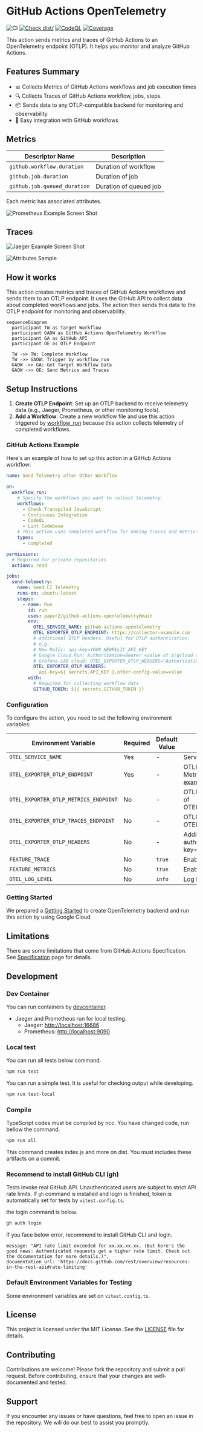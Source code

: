 # GitHub Actions OpenTelemetry

![CI](https://github.com/actions/typescript-action/actions/workflows/ci.yml/badge.svg)
[![Check dist/](https://github.com/actions/typescript-action/actions/workflows/check-dist.yml/badge.svg)](https://github.com/actions/typescript-action/actions/workflows/check-dist.yml)
[![CodeQL](https://github.com/actions/typescript-action/actions/workflows/codeql-analysis.yml/badge.svg)](https://github.com/actions/typescript-action/actions/workflows/codeql-analysis.yml)
[![Coverage](./badges/coverage.svg)](./badges/coverage.svg)

This action sends metrics and traces of GitHub Actions to an OpenTelemetry
endpoint (OTLP). It helps you monitor and analyze GitHub Actions.

## Features Summary

- 📊 Collects Metrics of GitHub Actions workflows and job execution times
- 🔍 Collects Traces of GitHub Actions workflow, jobs, steps.
- 📦 Sends data to any OTLP-compatible backend for monitoring and observability
- 🚀 Easy integration with GitHub workflows

## Metrics

| Descriptor Name              | Description            |
| ---------------------------- | ---------------------- |
| `github.workflow.duration`   | Duration of workflow   |
| `github.job.duration`        | Duration of job        |
| `github.job.queued_duration` | Duration of queued job |

Each metric has associated attributes.

![Prometheus Example Screen Shot](./img/metrics-prom.png)

## Traces

![Jaeger Example Screen Shot](./img/traces-jager.png)

![Attributes Sample](./img/trace-attributes.png)

## How it works

This action creates metrics and traces of GitHub Actions workflows and sends
them to an OTLP endpoint. It uses the GitHub API to collect data about completed
workflows and jobs. The action then sends this data to the OTLP endpoint for
monitoring and observability.

```mermaid
sequenceDiagram
  participant TW as Target Workflow
  participant GAOW as GitHub Actions OpenTelemetry Workflow
  participant GA as GitHub API
  participant OE as OTLP Endpoint

  TW ->> TW: Complete Workflow
  TW ->> GAOW: Trigger by workflow_run
  GAOW ->> GA: Get Target Workflow Data
  GAOW ->> OE: Send Metrics and Traces
```

## Setup Instructions

1. **Create OTLP Endpoint**: Set up an OTLP backend to receive telemetry data
   (e.g., Jaeger, Prometheus, or other monitoring tools).
1. **Add a Workflow**: Create a new workflow file and use this action triggered
   by
   [workflow_run](https://docs.github.com/en/actions/writing-workflows/choosing-when-your-workflow-runs/events-that-trigger-workflows#workflow_run)
   because this action collects telemetry of completed workflows.

### GitHub Actions Example

Here's an example of how to set up this action in a GitHub Actions workflow:

```yaml
name: Send Telemetry after Other Workflow

on:
  workflow_run:
    # Specify the workflows you want to collect telemetry.
    workflows:
      - Check Transpiled JavaScript
      - Continuous Integration
      - CodeQL
      - Lint Codebase
    # This action uses completed workflow for making traces and metrics.
    types:
      - completed

permissions:
  # Required for private repositories
  actions: read

jobs:
  send-telemetry:
    name: Send CI Telemetry
    runs-on: ubuntu-latest
    steps:
      - name: Run
        id: run
        uses: paper2/github-actions-opentelemetry@main
        env:
          OTEL_SERVICE_NAME: github-actions-opentelemetry
          OTEL_EXPORTER_OTLP_ENDPOINT: https://collector-example.com
          # Additional OTLP headers. Useful for OTLP authentication.
          # e.g.
          # New Relic: api-key=YOUR_NEWRELIC_API_KEY
          # Google Cloud Run: Authorization=Bearer <value of $(gcloud auth print-identity-token)>
          # Grafana LAB cloud: OTEL_EXPORTER_OTLP_HEADERS="Authorization=Basic `echo -n 'user-id:token' | base64`"
          OTEL_EXPORTER_OTLP_HEADERS:
            api-key=${ secrets.API_KEY },other-config-value=value
        with:
          # Required for collecting workflow data
          GITHUB_TOKEN: ${{ secrets.GITHUB_TOKEN }}
```

### Configuration

To configure the action, you need to set the following environment variables:

| Environment Variable                  | Required | Default Value | Description                                                                                      |
| ------------------------------------- | -------- | ------------- | ------------------------------------------------------------------------------------------------ |
| `OTEL_SERVICE_NAME`                   | Yes      | -             | Service name.                                                                                    |
| `OTEL_EXPORTER_OTLP_ENDPOINT`         | Yes      | -             | OTLP Endpoint for Traces and Metrics. e.g., <https://collector-example.com>                      |
| `OTEL_EXPORTER_OTLP_METRICS_ENDPOINT` | No       | -             | OTLP Endpoint for Metrics instead of OTEL_EXPORTER_OTLP_ENDPOINT.                                |
| `OTEL_EXPORTER_OTLP_TRACES_ENDPOINT`  | No       | -             | OTLP Endpoint for Traces instead of OTEL_EXPORTER_OTLP_ENDPOINT.                                 |
| `OTEL_EXPORTER_OTLP_HEADERS`          | No       | -             | Additional OTLP headers. Useful for authentication. e.g., "api-key=key,other-config-value=value" |
| `FEATURE_TRACE`                       | No       | `true`        | Enable trace feature.                                                                            |
| `FEATURE_METRICS`                     | No       | `true`        | Enable Metrics feature.                                                                          |
| `OTEL_LOG_LEVEL`                      | No       | `info`        | Log level.                                                                                       |

### Getting Started

We prepared a [Getting Started](./examples/google-cloud/README.md) to create
OpenTelemetry backend and run this action by using Google Cloud.

## Limitations

There are some limitations that come from GitHub Actions Specification. See
[Specification](https://github.com/paper2/github-actions-opentelemetry/wiki/Specification)
page for details.

## Development

### Dev Container

You can run containers by
[devcontainer](https://code.visualstudio.com/docs/devcontainers/containers).

- Jaeger and Prometheus run for local testing.
  - Jaeger: <http://localhost:16686>
  - Prometheus: <http://localhost:9090>

### Local test

You can run all tests below command.

```sh
npm run test
```

You can run a simple test. It is useful for checking output while developing.

```sh
npm run test-local
```

### Compile

TypeScript codes must be compiled by ncc. You have changed code, run bellow the
command.

```sh
npm run all
```

This command creates index.js and more on dist. You must includes these
artifacts on a commit.

### Recommend to install GitHub CLI (gh)

Tests invoke real GitHub API. Unauthenticated users are subject to strict API
rate limits. If `gh` command is installed and login is finished, token is
automatically set for tests by `vitest.config.ts`.

the login command is below.

```sh
gh auth login
```

If you face below error, recommend to install GitHub CLI and login.

```text
message: "API rate limit exceeded for xx.xx.xx.xx. (But here's the good news: Authenticated requests get a higher rate limit. Check out the documentation for more details.)",
documentation_url: 'https://docs.github.com/rest/overview/resources-in-the-rest-api#rate-limiting'
```

### Default Environment Variables for Testing

Some environment variables are set on `vitest.config.ts`.

## License

This project is licensed under the MIT License. See the [LICENSE](./LICENSE)
file for details.

## Contributing

Contributions are welcome! Please fork the repository and submit a pull request.
Before contributing, ensure that your changes are well-documented and tested.

## Support

If you encounter any issues or have questions, feel free to open an issue in the
repository. We will do our best to assist you promptly.
